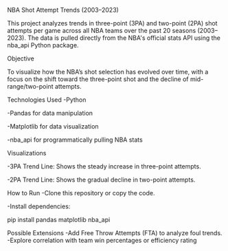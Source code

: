 NBA Shot Attempt Trends (2003–2023)

This project analyzes trends in three-point (3PA) and two-point (2PA) shot attempts per game across all NBA teams over the past 20 seasons (2003–2023). 
The data is pulled directly from the NBA's official stats API using the nba_api Python package.

Objective

To visualize how the NBA’s shot selection has evolved over time, with a focus on the shift toward the three-point shot and the decline of mid-range/two-point attempts.

Technologies Used
-Python

-Pandas for data manipulation

-Matplotlib for data visualization

-nba_api for programmatically pulling NBA stats

Visualizations

-3PA Trend Line: Shows the steady increase in three-point attempts.

-2PA Trend Line: Shows the gradual decline in two-point attempts.

How to Run
-Clone this repository or copy the code.

-Install dependencies:

pip install pandas matplotlib nba_api


Possible Extensions
-Add Free Throw Attempts (FTA) to analyze foul trends.
-Explore correlation with team win percentages or efficiency rating
